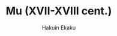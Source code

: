 ---
title: "Mu (XVII-XVIII cent.)"
subtitle: "Hakuin Ekaku"
displayImg: "img/covers/Mu, XVII-XVIII cent., Hakuin Ekaku.jpg"
customForwardUrl: ""
---